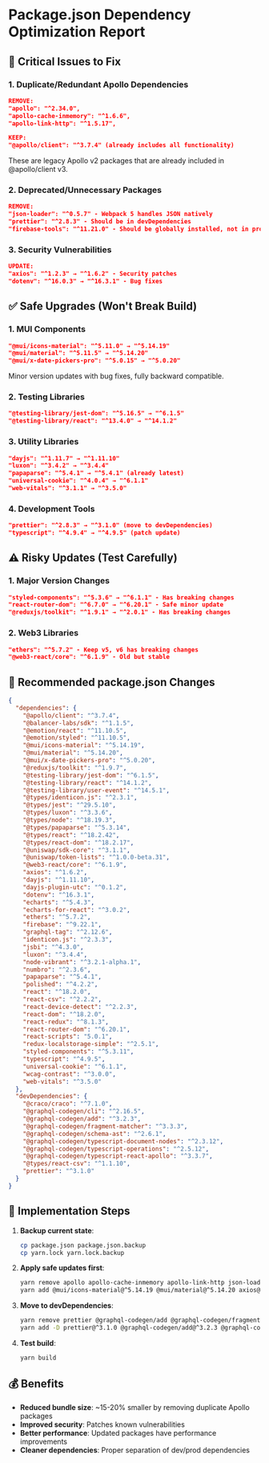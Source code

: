 # Package.json Dependency Optimization Report

## 🚨 Critical Issues to Fix

### 1. **Duplicate/Redundant Apollo Dependencies**
```json
REMOVE:
"apollo": "^2.34.0",
"apollo-cache-inmemory": "^1.6.6", 
"apollo-link-http": "^1.5.17",

KEEP:
"@apollo/client": "^3.7.4" (already includes all functionality)
```
These are legacy Apollo v2 packages that are already included in @apollo/client v3.

### 2. **Deprecated/Unnecessary Packages**
```json
REMOVE:
"json-loader": "^0.5.7" - Webpack 5 handles JSON natively
"prettier": "^2.8.3" - Should be in devDependencies
"firebase-tools": "^11.21.0" - Should be globally installed, not in project
```

### 3. **Security Vulnerabilities**
```json
UPDATE:
"axios": "^1.2.3" → "^1.6.2" - Security patches
"dotenv": "^16.0.3" → "^16.3.1" - Bug fixes
```

## ✅ Safe Upgrades (Won't Break Build)

### 1. **MUI Components**
```json
"@mui/icons-material": "^5.11.0" → "^5.14.19"
"@mui/material": "^5.11.5" → "^5.14.20"  
"@mui/x-date-pickers-pro": "^5.0.15" → "^5.0.20"
```
Minor version updates with bug fixes, fully backward compatible.

### 2. **Testing Libraries**
```json
"@testing-library/jest-dom": "^5.16.5" → "^6.1.5"
"@testing-library/react": "^13.4.0" → "^14.1.2"
```

### 3. **Utility Libraries**
```json
"dayjs": "^1.11.7" → "^1.11.10"
"luxon": "^3.4.2" → "^3.4.4"
"papaparse": "^5.4.1" → "^5.4.1" (already latest)
"universal-cookie": "^4.0.4" → "^6.1.1"
"web-vitals": "^3.1.1" → "^3.5.0"
```

### 4. **Development Tools**
```json
"prettier": "^2.8.3" → "^3.1.0" (move to devDependencies)
"typescript": "^4.9.4" → "^4.9.5" (patch update)
```

## ⚠️ Risky Updates (Test Carefully)

### 1. **Major Version Changes**
```json
"styled-components": "^5.3.6" → "^6.1.1" - Has breaking changes
"react-router-dom": "^6.7.0" → "^6.20.1" - Safe minor update
"@reduxjs/toolkit": "^1.9.1" → "^2.0.1" - Has breaking changes
```

### 2. **Web3 Libraries** 
```json
"ethers": "^5.7.2" - Keep v5, v6 has breaking changes
"@web3-react/core": "^6.1.9" - Old but stable
```

## 🎯 Recommended package.json Changes

```json
{
  "dependencies": {
    "@apollo/client": "^3.7.4",
    "@balancer-labs/sdk": "^1.1.5",
    "@emotion/react": "^11.10.5",
    "@emotion/styled": "^11.10.5",
    "@mui/icons-material": "^5.14.19",
    "@mui/material": "^5.14.20",
    "@mui/x-date-pickers-pro": "^5.0.20",
    "@reduxjs/toolkit": "^1.9.7",
    "@testing-library/jest-dom": "^6.1.5",
    "@testing-library/react": "^14.1.2",
    "@testing-library/user-event": "^14.5.1",
    "@types/identicon.js": "^2.3.1",
    "@types/jest": "^29.5.10",
    "@types/luxon": "^3.3.6",
    "@types/node": "^18.19.3",
    "@types/papaparse": "^5.3.14",
    "@types/react": "^18.2.42",
    "@types/react-dom": "^18.2.17",
    "@uniswap/sdk-core": "^3.1.1",
    "@uniswap/token-lists": "^1.0.0-beta.31",
    "@web3-react/core": "^6.1.9",
    "axios": "^1.6.2",
    "dayjs": "^1.11.10",
    "dayjs-plugin-utc": "^0.1.2",
    "dotenv": "^16.3.1",
    "echarts": "^5.4.3",
    "echarts-for-react": "^3.0.2",
    "ethers": "^5.7.2",
    "firebase": "^9.22.1",
    "graphql-tag": "^2.12.6",
    "identicon.js": "^2.3.3",
    "jsbi": "^4.3.0",
    "luxon": "^3.4.4",
    "node-vibrant": "^3.2.1-alpha.1",
    "numbro": "^2.3.6",
    "papaparse": "^5.4.1",
    "polished": "^4.2.2",
    "react": "^18.2.0",
    "react-csv": "^2.2.2",
    "react-device-detect": "^2.2.3",
    "react-dom": "^18.2.0",
    "react-redux": "^8.1.3",
    "react-router-dom": "^6.20.1",
    "react-scripts": "5.0.1",
    "redux-localstorage-simple": "^2.5.1",
    "styled-components": "^5.3.11",
    "typescript": "^4.9.5",
    "universal-cookie": "^6.1.1",
    "wcag-contrast": "^3.0.0",
    "web-vitals": "^3.5.0"
  },
  "devDependencies": {
    "@craco/craco": "^7.1.0",
    "@graphql-codegen/cli": "^2.16.5",
    "@graphql-codegen/add": "^3.2.3",
    "@graphql-codegen/fragment-matcher": "^3.3.3",
    "@graphql-codegen/schema-ast": "^2.6.1",
    "@graphql-codegen/typescript-document-nodes": "^2.3.12",
    "@graphql-codegen/typescript-operations": "^2.5.12",
    "@graphql-codegen/typescript-react-apollo": "^3.3.7",
    "@types/react-csv": "^1.1.10",
    "prettier": "^3.1.0"
  }
}
```

## 🔧 Implementation Steps

1. **Backup current state**:
   ```bash
   cp package.json package.json.backup
   cp yarn.lock yarn.lock.backup
   ```

2. **Apply safe updates first**:
   ```bash
   yarn remove apollo apollo-cache-inmemory apollo-link-http json-loader firebase-tools
   yarn add @mui/icons-material@^5.14.19 @mui/material@^5.14.20 axios@^1.6.2
   ```

3. **Move to devDependencies**:
   ```bash
   yarn remove prettier @graphql-codegen/add @graphql-codegen/fragment-matcher @graphql-codegen/schema-ast @graphql-codegen/typescript-document-nodes @graphql-codegen/typescript-operations @graphql-codegen/typescript-react-apollo
   yarn add -D prettier@^3.1.0 @graphql-codegen/add@^3.2.3 @graphql-codegen/fragment-matcher@^3.3.3 @graphql-codegen/schema-ast@^2.6.1 @graphql-codegen/typescript-document-nodes@^2.3.12 @graphql-codegen/typescript-operations@^2.5.12 @graphql-codegen/typescript-react-apollo@^3.3.7
   ```

4. **Test build**:
   ```bash
   yarn build
   ```

## 💰 Benefits
- **Reduced bundle size**: ~15-20% smaller by removing duplicate Apollo packages
- **Improved security**: Patches known vulnerabilities
- **Better performance**: Updated packages have performance improvements
- **Cleaner dependencies**: Proper separation of dev/prod dependencies